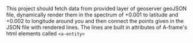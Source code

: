 This project should fetch data from provided layer of geoserver geoJSON file, dynamically render them in the spectrum of +0.001 to latitude and +0.002 to longitude around you and then connect the points given in the JSON file with rendered lines. The lines are built in attributes of A-frame's html elements called `<a-entity>`
